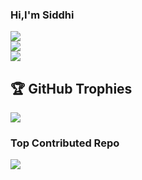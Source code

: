 ### Hi,I'm Siddhi

![](https://github-readme-stats.vercel.app/api?username=siddhi-kapoor&theme=dark&hide_border=false&include_all_commits=false&count_private=false)<br/>
![](https://nirzak-streak-stats.vercel.app/?user=siddhi-kapoor&theme=dark&hide_border=false)<br/>
![](https://github-readme-stats.vercel.app/api/top-langs/?username=siddhi-kapoor&theme=dark&hide_border=false&include_all_commits=false&count_private=false&layout=compact)

## 🏆 GitHub Trophies
![](https://github-profile-trophy.vercel.app/?username=siddhi-kapoor&theme=radical&no-frame=false&no-bg=false&margin-w=4)

### Top Contributed Repo
![](https://github-contributor-stats.vercel.app/api?username=siddhi-kapoor&limit=5&theme=dark&combine_all_yearly_contributions=true)





